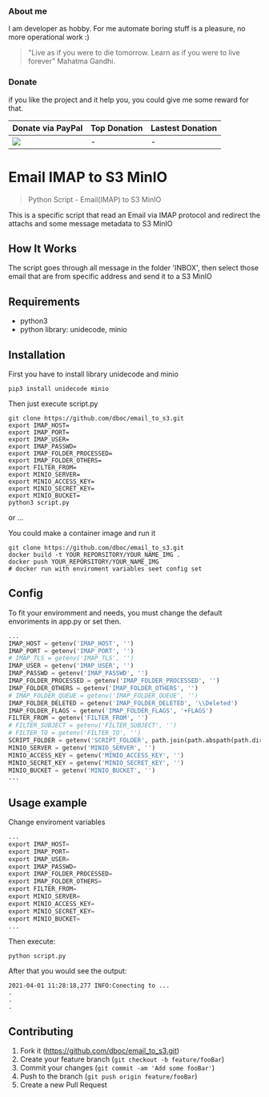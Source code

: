### About me
 I am developer as hobby. For me automate boring stuff is a pleasure, no more operational work :)
 > "Live as if you were to die tomorrow. Learn as if you were to live forever" Mahatma Gandhi.

### Donate
 if you like the project and it help you, you could give me some reward for that.

|Donate via PayPal| Top Donation   | Lastest Donation   |
|---|---|---|
|[![](https://www.paypalobjects.com/en_US/i/btn/btn_donateCC_LG.gif)](https://www.paypal.com/cgi-bin/webscr?cmd=_s-xclick&hosted_button_id=PCTDXQTW2H59G&source=url) |  -  |  -  |


# Email IMAP to S3 MinIO

> Python Script - Email(IMAP) to S3 MinIO

This is a specific script that read an Email via IMAP protocol and redirect the attachs and some message metadata to S3 MinIO

## How It Works

The script goes through all message in the folder 'INBOX', then select those email that are from specific address and send it to a S3 MinIO 


## Requirements 
 - python3
 - python library: unidecode, minio

## Installation
First you have to install library unidecode and minio

```
pip3 install unidecode minio

```

Then just execute script.py

```
git clone https://github.com/dboc/email_to_s3.git
export IMAP_HOST=
export IMAP_PORT=
export IMAP_USER=
export IMAP_PASSWD=
export IMAP_FOLDER_PROCESSED=
export IMAP_FOLDER_OTHERS=
export FILTER_FROM=
export MINIO_SERVER=
export MINIO_ACCESS_KEY=
export MINIO_SECRET_KEY=
export MINIO_BUCKET=
python3 script.py
```

or ...

You could make a container image and run it

```
git clone https://github.com/dboc/email_to_s3.git
docker build -t YOUR_REPORSITORY/YOUR_NAME_IMG .
docker push YOUR_REPORSITORY/YOUR_NAME_IMG
# docker run with enviroment variables seet config set
```

## Config

To fit your enviromment and needs, you must change the default envoriments in app.py or set then.

```python
...
IMAP_HOST = getenv('IMAP_HOST', '')
IMAP_PORT = getenv('IMAP_PORT', '')
# IMAP_TLS = getenv('IMAP_TLS', '')
IMAP_USER = getenv('IMAP_USER', '')
IMAP_PASSWD = getenv('IMAP_PASSWD', '')
IMAP_FOLDER_PROCESSED = getenv('IMAP_FOLDER_PROCESSED', '')
IMAP_FOLDER_OTHERS = getenv('IMAP_FOLDER_OTHERS', '')
# IMAP_FOLDER_QUEUE = getenv('IMAP_FOLDER_QUEUE', '')
IMAP_FOLDER_DELETED = getenv('IMAP_FOLDER_DELETED', '\\Deleted')
IMAP_FOLDER_FLAGS = getenv('IMAP_FOLDER_FLAGS', '+FLAGS')
FILTER_FROM = getenv('FILTER_FROM', '')
# FILTER_SUBJECT = getenv('FILTER_SUBJECT', '')
# FILTER_TO = getenv('FILTER_TO', '')
SCRIPT_FOLDER = getenv('SCRIPT_FOLDER', path.join(path.abspath(path.dirname(__file__)),"temp"))
MINIO_SERVER = getenv('MINIO_SERVER', '')
MINIO_ACCESS_KEY = getenv('MINIO_ACCESS_KEY', '')
MINIO_SECRET_KEY = getenv('MINIO_SECRET_KEY', '')
MINIO_BUCKET = getenv('MINIO_BUCKET', '')
...
```

## Usage example

Change enviroment variables 

```python
...
export IMAP_HOST=
export IMAP_PORT=
export IMAP_USER=
export IMAP_PASSWD=
export IMAP_FOLDER_PROCESSED=
export IMAP_FOLDER_OTHERS=
export FILTER_FROM=
export MINIO_SERVER=
export MINIO_ACCESS_KEY=
export MINIO_SECRET_KEY=
export MINIO_BUCKET=
...
```
Then execute:
```
python script.py
```

After that you would see the output:
```
2021-04-01 11:28:18,277 INFO:Conecting to ...
.
.
.
```

## Contributing

1. Fork it (<https://github.com/dboc/email_to_s3.git>)
2. Create your feature branch (`git checkout -b feature/fooBar`)
3. Commit your changes (`git commit -am 'Add some fooBar'`)
4. Push to the branch (`git push origin feature/fooBar`)
5. Create a new Pull Request
